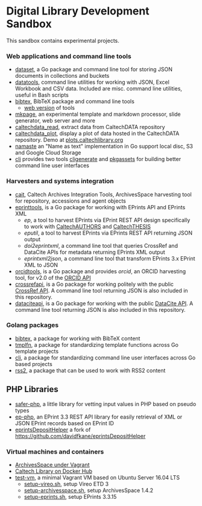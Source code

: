 # Digital Library Development Sandbox

This sandbox contains experimental projects.


### Web applications and command line tools

+ [dataset](https://caltechlibrary.github.io/dataset), a Go package and command line tool for storing JSON documents in collections and buckets
+ [datatools](https://caltechlibrary.github.io/datatools), command line utilities for working with JSON, Excel Workbook and CSV data. Included are misc. command line utilities, useful in Bash scripts
+ [bibtex](https://caltechlibrary.github.io/bibtex), BibTeX package and command line tools
    + [web version](https://caltechlibrary.github.io/bibtex/webapp) of tools
+ [mkpage](https://caltechlibrary.github.io/mkpage), an experimental template and markdown processor, slide generator, web server and more
+ [caltechdata_read](https://github.com/caltechlibrary/caltechdata_read), extract data from CaltechDATA repository 
+ [caltechdata_plot](https://github.com/caltechlibrary/caltechdata_plot),
display a plot of data hosted in the CaltechDATA repository. Demo at [plots.caltechlibrary.org](plots.caltechlibrary.org) 
+ [namaste](https://caltechlibrary.github.io/namaste) an "Name as text" implementation in Go support local disc, S3 and Google Cloud Storage
+ [cli](https://caltechlibrary.github.io/cli) provides two tools [cligenerate](https://caltechlibrary.github.io/cli/docs/cligenerate.html) and [pkgassets](https://caltechlibrary.github.io/cli/docs/pkgassets.html) for building better command line user interfaces

### Harvesters and systems integration 

+ [cait](https://caltechlibrary.github.io/cait), Caltech Archives Integration Tools, ArchivesSpace harvesting tool for repository, accessions and agent objects
+ [eprinttools](https://caltechlibrary.github.io/eprinttools), is a Go package for working with EPrints API and EPrints XML
    + _ep_, a tool to harvest EPrints via EPrint REST API design specifically to work with [CaltechAUTHORS](http://authors.library.caltech.edu) and [CaltechTHESIS](http://thesis.library.caltech.edu)
    + _eputil_, a tool to harvest EPrints via EPrints REST API returning JSON output
    + _doi2eprintxml_, a command line tool that queries CrossRef and DataCite APIs for metadata returning EPrints XML output
    + _eprintxml2json_, a command line tool that transform EPrints 3.x EPrint XML to JSON
+ [orcidtools](https://caltechlibrary.github.io/orcidtools), is a Go package and provides _orcid_, an ORCID harvesting tool, for v2.0 of the [ORCID API](https://orcid.org/organizations/integrators/API)
+ [crossrefapi](https://caltechlibrary.github.io/crossrefapi), is a Go package for working politely with the public [CrossRef API](https://api.crossref.org). A command line tool returning JSON is also included in this repository.
+ [dataciteapi](https://caltechlibrary.github.io/dataciteapi), is a Go package for working with the public [DataCite API](https://api.datacite.org). A command line tool returning JSON is also included in this repository.

### Golang packages

+ [bibtex](https://github.com/caltechlibrary/bibtex), a package for working with BibTeX content
+ [tmplfn](https://github.com/caltechlibrary/tmplfn), a package for standardizing template functions across Go template projects
+ [cli](https://github.com/caltechlibrary/cli), a package for standardizing command line user interfaces across Go based projects
+ [rss2](https://github.com/caltechlibrary/rss2), a package that can be used to work with RSS2 content

## PHP Libraries

+ [safer-php](https://github.com/caltechlibrary/safer-php), a little library for vetting input values in PHP based on pseudo types
+ [ep-php](https://github.com/caltechlibrary/ep-php), an EPrint 3.3 REST API library for easily retrieval of XML or JSON EPrint records based on EPrint ID
+ [eprintsDepositHelper](https://github.com/caltechlibrary/eprintsDepositHelper) a fork of https://github.com/davidfkane/eprintsDepositHelper

### Virtual machines and containers

+ [ArchivesSpace under Vagrant](https://github.com/caltechlibrary/archivesspace_vagrant)
+ [Caltech Library on Docker Hub](https://hub.docker.com/u/caltechlibrary)
+ [test-vm](https://github.com/caltechlibrary/test-vm), a minimal Vagrant VM based on Ubuntu Server 16.04 LTS
    + [setup-vireo.sh](https://raw.githubusercontent.com/caltechlibrary/test-vm/master/setup-vireo.sh), setup Vireo ETD 3
    + [setup-archivesspace.sh](https://raw.githubusercontent.com/caltechlibrary/test-vm/master/setup-archivesspace.sh), setup ArchivesSpace 1.4.2
    + [setup-eprints.sh](https://raw.githubusercontent.com/caltechlibrary/test-vm/master/setup-eprints.sh), setup EPrints 3.3.15

